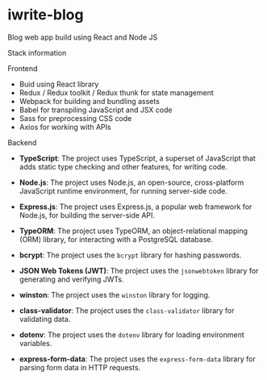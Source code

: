 # iwrite-blog
Blog web app build using React and Node JS

Stack information

Frontend
- Buid using React library
- Redux / Redux toolkit / Redux thunk for state management
- Webpack for building and bundling assets
- Babel for transpiling JavaScript and JSX code
- Sass for preprocessing CSS code
- Axios for working with APIs

Backend
- **TypeScript**: The project uses TypeScript, a superset of JavaScript that adds static type checking and other features, for writing code.

- **Node.js**: The project uses Node.js, an open-source, cross-platform JavaScript runtime environment, for running server-side code.

- **Express.js**: The project uses Express.js, a popular web framework for Node.js, for building the server-side API.

- **TypeORM**: The project uses TypeORM, an object-relational mapping (ORM) library, for interacting with a PostgreSQL database.

- **bcrypt**: The project uses the `bcrypt` library for hashing passwords.

- **JSON Web Tokens (JWT)**: The project uses the `jsonwebtoken` library for generating and verifying JWTs.

- **winston**: The project uses the `winston` library for logging.

- **class-validator**: The project uses the `class-validator` library for validating data.

- **dotenv**: The project uses the `dotenv` library for loading environment variables.

- **express-form-data**: The project uses the `express-form-data` library for parsing form data in HTTP requests.
